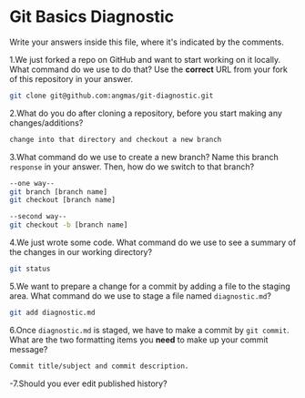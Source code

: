 # Git Basics Diagnostic

Write your answers inside this file, where it's indicated by the comments.

1.We just forked a repo on GitHub and want to start working on it locally.
What command do we use to do that? Use the **correct** URL from your fork of
this repository in your answer.

```sh
git clone git@github.com:angmas/git-diagnostic.git
```

2.What do you do after cloning a repository, before you start making any
changes/additions?

```sh
change into that directory and checkout a new branch
```

3.What command do we use to create a new branch? Name this branch `response`
    in your answer. Then, how do we switch to that branch?

```sh
--one way--
git branch [branch name]
git checkout [branch name]

--second way--
git checkout -b [branch name]
```

4.We just wrote some code. What command do we use to see a summary of the
    changes in our working directory?

```sh
git status
```

5.We want to prepare a change for a commit by adding a file to the staging
    area. What command do we use to stage a file named `diagnostic.md`?

```sh
git add diagnostic.md
```

6.Once `diagnostic.md` is staged, we have to make a commit by `git commit`.
What are the two formatting items you **need** to make up your commit message?

```sh
Commit title/subject and commit description.
```
-7.Should you ever edit published history?

 <!-- Remove this comment and place your answer here. -->
